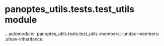 panoptes\_utils.tests.test\_utils module
========================================

.. automodule:: panoptes_utils.tests.test_utils
    :members:
    :undoc-members:
    :show-inheritance:
